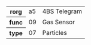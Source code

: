 <table>
    <tr>
      <th>rorg</th>
      <td>a5</td>
      <td>4BS Telegram</td>
    </tr>
    <tr>
      <th>func</th>
      <td>09</td>
      <td>Gas Sensor</td>
    </tr>
    <tr>
      <th>type</th>
      <td>07</td>
      <td>Particles</td>
    </tr>
  </table>